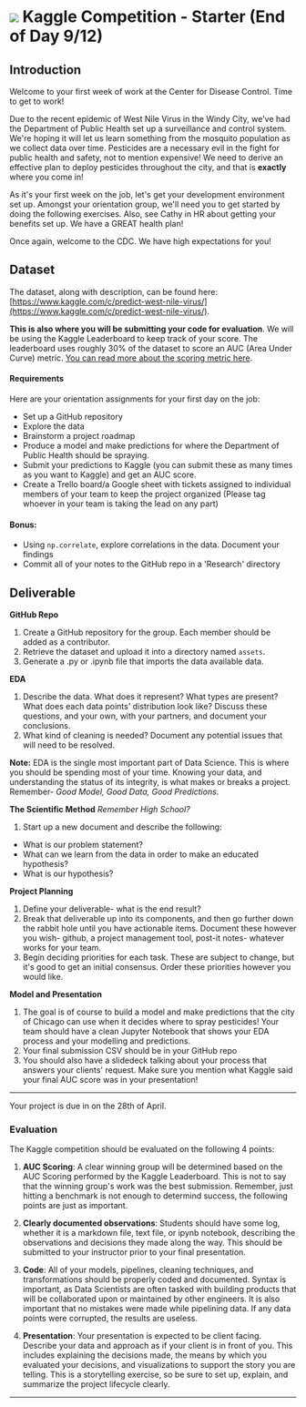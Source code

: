 # ![](https://ga-dash.s3.amazonaws.com/production/assets/logo-9f88ae6c9c3871690e33280fcf557f33.png) Kaggle Competition - Starter (End of Day 9/12)

## Introduction

Welcome to your first week of work at the Center for Disease Control. Time to get to work!

Due to the recent epidemic of West Nile Virus in the Windy City, we've had the Department of Public Health set up a surveillance and control system. We're hoping it will let us learn something from the mosquito population as we collect data over time. Pesticides are a necessary evil in the fight for public health and safety, not to mention expensive! We need to derive an effective plan to deploy pesticides throughout the city, and that is **exactly** where you come in!

As it's your first week on the job, let's get your development environment set up. Amongst your orientation group, we'll need you to get started by doing the following exercises. Also, see Cathy in HR about getting your benefits set up. We have a GREAT health plan!

Once again, welcome to the CDC. We have high expectations for you!

## Dataset

The dataset, along with description, can be found here: [https://www.kaggle.com/c/predict-west-nile-virus/](https://www.kaggle.com/c/predict-west-nile-virus/).

**This is also where you will be submitting your code for evaluation**. We will be using the Kaggle Leaderboard to keep track of your score. The leaderboard uses roughly 30% of the dataset to score an AUC (Area Under Curve) metric. [You can read more about the scoring metric here](https://www.kaggle.com/wiki/AreaUnderCurve).


#### Requirements

Here are your orientation assignments for your first day on the job:
- Set up a GitHub repository
- Explore the data
- Brainstorm a project roadmap
- Produce a model and make predictions for where the Department of Public Health should be spraying. 
- Submit your predictions to Kaggle (you can submit these as many times as you want to Kaggle) and get an AUC score.
- Create a Trello board/a Google sheet with tickets assigned to individual members of your team to keep the project organized (Please tag whoever in your team is taking the lead on any part)


#### **Bonus:**
- Using `np.correlate`, explore correlations in the data. Document your findings
- Commit all of your notes to the GitHub repo in a 'Research' directory

## Deliverable

**GitHub Repo**

1. Create a GitHub repository for the group. Each member should be added as a contributor.
2. Retrieve the dataset and upload it into a directory named `assets`.
3. Generate a .py or .ipynb file that imports the data available data.

**EDA**

1. Describe the data. What does it represent? What types are present? What does each data points' distribution look like? Discuss these questions, and your own, with your partners, and document your conclusions.
2. What kind of cleaning is needed? Document any potential issues that will need to be resolved.

**Note:** EDA is the single most important part of Data Science. This is where you should be spending most of your time. Knowing your data, and understanding the status of its integrity, is what makes or breaks a project. Remember- *Good Model, Good Data, Good Predictions*.

**The Scientific Method**
_Remember High School?_

1. Start up a new document and describe the following:
  * What is our problem statement?
  * What can we learn from the data in order to make an educated hypothesis?
  * What is our hypothesis?

**Project Planning**

1. Define your deliverable- what is the end result?
2. Break that deliverable up into its components, and then go further down the rabbit hole until you have actionable items. Document these however you wish- github, a project management tool, post-it notes- whatever works for your team.
3. Begin deciding priorities for each task. These are subject to change, but it's good to get an initial consensus. Order these priorities however you would like.

**Model and Presentation**

1. The goal is of course to build a model and make predictions that the city of Chicago can use when it decides where to spray pesticides! Your team should have a clean Jupyter Notebook that shows your EDA process and your modelling and predictions.
2. Your final submission CSV should be in your GitHub repo 
3. You should also have a slidedeck talking about your process that answers your clients' request. Make sure you mention what Kaggle said your final AUC score was in your presentation!
---

Your project is due in on the 28th of April. 

### **Evaluation**

The Kaggle competition should be evaluated on the following 4 points:

1. **AUC Scoring**: A clear winning group will be determined based on the AUC Scoring performed by the Kaggle Leaderboard. This is not to say that the winning group's work was the best submission. Remember, just hitting a benchmark is not enough to determind success, the following points are just as important.

2. **Clearly documented observations**: Students should have some log, whether it is a markdown file, text file, or ipynb notebook, describing the observations and decisions they made along the way. This should be submitted to your instructor prior to your final presentation.

3. **Code**: All of your models, pipelines, cleaning techniques, and transformations should be properly coded and documented. Syntax is important, as Data Scientists are often tasked with building products that will be collaborated upon or maintained by other engineers. It is also important that no mistakes were made while pipelining data. If any data points were corrupted, the results are useless.

4. **Presentation**: Your presentation is expected to be client facing. Describe your data and approach as if your client is in front of you. This includes explaining the decisions made, the means by which you evaluated your decisions, and visualizations to support the story you are telling. This is a storytelling exercise, so be sure to set up, explain, and summarize the project lifecycle clearly. 

---